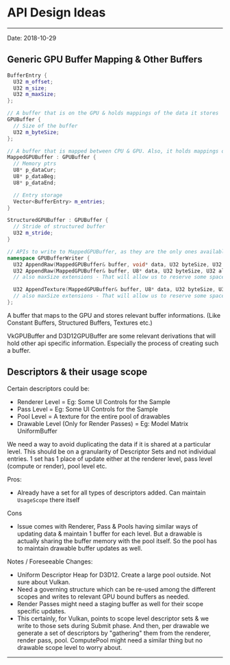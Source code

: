 API Design Ideas
===================

--------------

Date: 2018-10-29

Generic GPU Buffer Mapping & Other Buffers
--------------

```cpp
BufferEntry {
  U32 m_offset;
  U32 m_size;
  U32 m_maxSize;
};

// A buffer that is on the GPU & holds mappings of the data it stores
GPUBuffer {
  // Size of the buffer
  U32 m_byteSize;
};

// A buffer that is mapped between CPU & GPU. Also, it holds mappings of the data it stores
MappedGPUBuffer : GPUBuffer {
  // Memory ptrs
  U8* p_dataCur;
  U8* p_dataBeg;
  U8* p_dataEnd;

  // Entry storage
  Vector<BufferEntry> m_entries;
}

StructuredGPUBuffer : GPUBuffer {
  // Stride of structured buffer
  U32 m_stride;
}

// APIs to write to MappedGPUBuffer, as they are the only ones available on CPU side
namespace GPUBufferWriter {
  U32 AppendRaw(MappedGPUBuffer& buffer, void* data, U32 byteSize, U32 alignment, const Log& log);
  U32 AppendRaw(MappedGPUBuffer& buffer, U8* data, U32 byteSize, U32 alignment, const Log& log);
  // also maxSize extensions - That will allow us to reserve some space for data that changes but has a max limit to it.

  U32 AppendTexture(MappedGPUBuffer& buffer, U8* data, U32 byteSize, U32 alignment, U32 currentRowPitch, U32 requiredRowPitch, const Log& log);
  // also maxSize extensions - That will allow us to reserve some space for data that changes but has a max limit to it.
};
```

A buffer that maps to the GPU and stores relevant buffer informations. (Like Constant Buffers, Structured Buffers, Textures etc.)

VkGPUBuffer and D3D12GPUBuffer are some relevant derivations that will hold other api specific information. Especially the process of creating such a buffer.

Descriptors & their usage scope
--------------

Certain descriptors could be:
- Renderer Level = Eg: Some UI Controls for the Sample
- Pass Level = Eg: Some UI Controls for the Sample
- Pool Level = A texture for the entire pool of drawables
- Drawable Level (Only for Render Passes) = Eg: Model Matrix UniformBuffer

We need a way to avoid duplicating the data if it is shared at a particular level. This should be on a granularity of Descriptor Sets and not individual entries. 1 set has 1 place of update either at the renderer level, pass level (compute or render), pool level etc.

Pros:
- Already have a set for all types of descriptors added. Can maintain `UsageScope` there itself

Cons
- Issue comes with Renderer, Pass & Pools having similar ways of updating data & maintain 1 buffer for each level. But a drawable is actually sharing the buffer memory with the pool itself. So the pool has to maintain drawable buffer updates as well.

Notes / Foreseeable Changes:
- Uniform Descriptor Heap for D3D12. Create a large pool outside. Not sure about Vulkan.
- Need a governing structure which can be re-used among the different scopes and writes to relevant GPU bound buffers as needed.
- Render Passes might need a staging buffer as well for their scope specific updates.
- This certainly, for Vulkan, points to scope level descriptor sets & we write to those sets during Submit phase. And then, per drawable we generate a set of descriptors by "gathering" them from the renderer, render pass, pool. ComputePool might need a similar thing but no drawable scope level to worry about.





--------------




